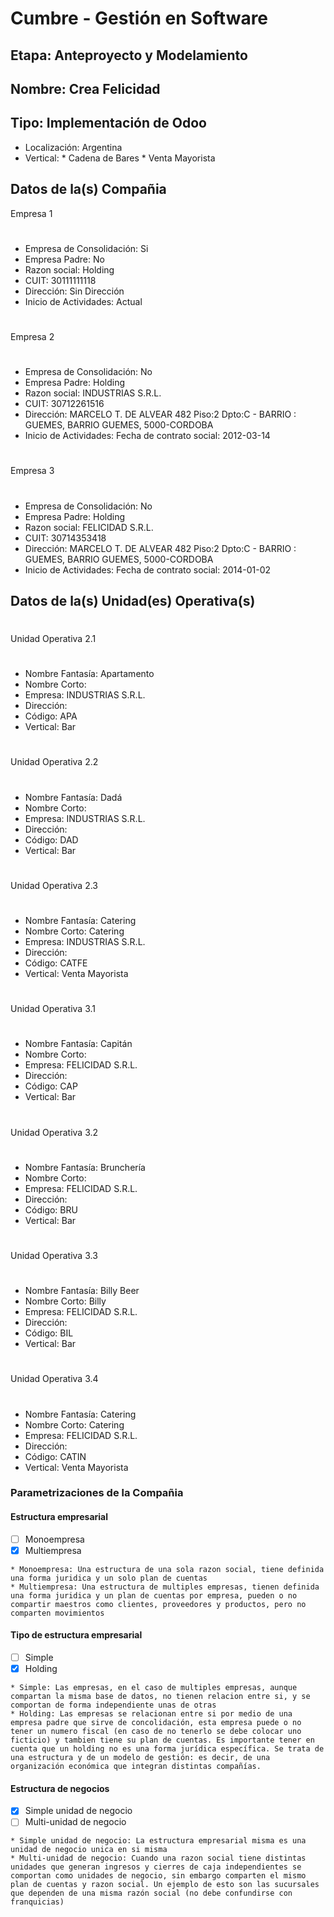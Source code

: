 # Cumbre - Gestión en Software 
## Etapa: Anteproyecto y Modelamiento
## Nombre: Crea Felicidad
## Tipo: Implementación de Odoo
- Localización: Argentina
- Vertical: 
            * Cadena de Bares
            * Venta Mayorista

## Datos de la(s) Compañia
Empresa 1
#
- Empresa de Consolidación: Si
- Empresa Padre: No
- Razon social: Holding
- CUIT: 30111111118
- Dirección: Sin Dirección
- Inicio de Actividades: Actual
#
Empresa 2
#
- Empresa de Consolidación: No
- Empresa Padre: Holding
- Razon social: INDUSTRIAS S.R.L.
- CUIT: 30712261516
- Dirección: MARCELO T. DE ALVEAR 482 Piso:2 Dpto:C - BARRIO : GUEMES, BARRIO GUEMES, 5000-CORDOBA
- Inicio de Actividades: Fecha de contrato social: 2012-03-14
#
Empresa 3
#
- Empresa de Consolidación: No
- Empresa Padre: Holding
- Razon social: FELICIDAD S.R.L.
- CUIT: 30714353418
- Dirección: MARCELO T. DE ALVEAR 482 Piso:2 Dpto:C - BARRIO : GUEMES, BARRIO GUEMES, 5000-CORDOBA
- Inicio de Actividades: Fecha de contrato social: 2014-01-02

## Datos de la(s) Unidad(es) Operativa(s)
#
Unidad Operativa 2.1
#
- Nombre Fantasía: Apartamento
- Nombre Corto:
- Empresa: INDUSTRIAS S.R.L.
- Dirección:
- Código: APA
- Vertical: Bar
#
Unidad Operativa 2.2
#
- Nombre Fantasía: Dadá
- Nombre Corto:
- Empresa: INDUSTRIAS S.R.L.
- Dirección:
- Código: DAD
- Vertical: Bar
#
Unidad Operativa 2.3
#
- Nombre Fantasía: Catering
- Nombre Corto: Catering
- Empresa: INDUSTRIAS S.R.L.
- Dirección:
- Código: CATFE
- Vertical: Venta Mayorista
#
Unidad Operativa 3.1
#
- Nombre Fantasía: Capitán
- Nombre Corto:
- Empresa: FELICIDAD S.R.L.
- Dirección:
- Código: CAP
- Vertical: Bar
#
Unidad Operativa 3.2
#
- Nombre Fantasía: Brunchería
- Nombre Corto:
- Empresa: FELICIDAD S.R.L.
- Dirección:
- Código: BRU
- Vertical: Bar
#
Unidad Operativa 3.3
#
- Nombre Fantasía: Billy Beer
- Nombre Corto: Billy
- Empresa: FELICIDAD S.R.L.
- Dirección:
- Código: BIL
- Vertical: Bar
#
Unidad Operativa 3.4
#
- Nombre Fantasía: Catering
- Nombre Corto: Catering
- Empresa: FELICIDAD S.R.L.
- Dirección:
- Código: CATIN
- Vertical: Venta Mayorista

### Parametrizaciones de la Compañia
#### Estructura empresarial
- [ ] Monoempresa
- [x] Multiempresa
~~~
* Monoempresa: Una estructura de una sola razon social, tiene definida una forma juridica y un solo plan de cuentas
* Multiempresa: Una estructura de multiples empresas, tienen definida una forma juridica y un plan de cuentas por empresa, pueden o no compartir maestros como clientes, proveedores y productos, pero no comparten movimientos
~~~
#### Tipo de estructura empresarial
- [ ] Simple
- [x] Holding
~~~
* Simple: Las empresas, en el caso de multiples empresas, aunque compartan la misma base de datos, no tienen relacion entre si, y se comportan de forma independiente unas de otras
* Holding: Las empresas se relacionan entre si por medio de una empresa padre que sirve de concolidación, esta empresa puede o no tener un numero fiscal (en caso de no tenerlo se debe colocar uno ficticio) y tambien tiene su plan de cuentas. Es importante tener en cuenta que un holding no es una forma jurídica específica. Se trata de una estructura y de un modelo de gestión: es decir, de una organización económica que integran distintas compañías.
~~~
#### Estructura de negocios
- [x] Simple unidad de negocio
- [ ] Multi-unidad de negocio
~~~
* Simple unidad de negocio: La estructura empresarial misma es una unidad de negocio unica en si misma
* Multi-unidad de negocio: Cuando una razon social tiene distintas unidades que generan ingresos y cierres de caja independientes se comportan como unidades de negocio, sin embargo comparten el mismo plan de cuentas y razon social. Un ejemplo de esto son las sucursales que dependen de una misma razón social (no debe confundirse con franquicias)
~~~

